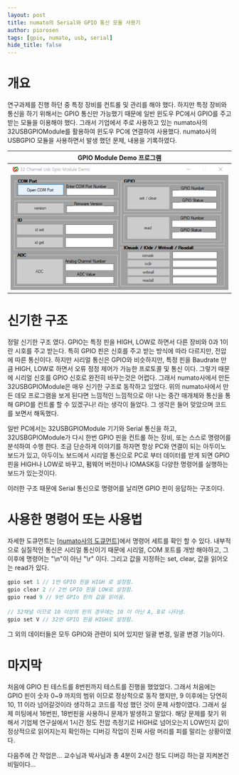 ```yaml
---
layout: post
title: numato의 Serial와 GPIO 통신 모듈 사용기
author: piorosen
tags: [gpio, numato, usb, serial]
hide_title: false
---
```


# 개요

연구과제를 진행 하던 중 특정 장비를 컨트롤 및 관리를 해야 했다. 하지만 특정 장비와 통신을 하기 위해서는 GPIO 통신만 가능했기 때문에 일반 윈도우 PC에서 GPIO를 주고 받는 모듈을 이용해야 했다. 
그래서 기업에서 주로 사용하고 있는 numato사의 32USBGPIOModule를 활용하여 윈도우 PC에 연결하여 사용했다. numato사의 USBGPIO 모듈을 사용하면서 발생 했던 문제, 내용을 기록하였다.

|GPIO Module Demo 프로그램|
|:---:|
|![GPIO 이미지](/assets/img/post/2022-05-13-gpio-demo.PNG)|

# 신기한 구조

정말 신기한 구조 였다. GPIO는 특정 핀을 HIGH, LOW로 하면서 다른 장비와 0과 1이란 시호를 주고 받는다. 특히 GPIO 핀은 신호를 주고 받는 방식에 따라 다르지만, 전압에 따른 통신이다. 하지만 시리얼 통신은 GPIO와 비슷하지만, 특정 핀을 Baudrate 만큼 HIGH, LOW로 하면서 오류 정정 제어가 가능한 프로토콜 및 통신 이다. 그렇기 때문에 시리얼 신호를 GPIO 신호로 완전히 바꾸는것은 어렵다. 그래서 numato사에서 만든 32USBGPIOModule은 매우 신기한 구조로 동작하고 있었다. 위의 numato사에서 만든 데모 프로그램을 보게 된다면 느낌적인 느낌적으로 아! 나는 중간 매개체와 통신을 통해 GPIO를 컨트롤 할 수 있겠구나! 라는 생각이 들었다. 그 생각은 들어 맞았으며 코드를 보면서 해독했다.

일반 PC에서는 32USBGPIOModule 기기와 Serial 통신을 하고, 32USBGPIOModule가 다시 한번 GPIO 핀을 컨트롤 하는 장비, 또는 스스로 명령어를 분석하여 수행 한다. 조금 단순하게 이야기를 하자면 항상 PC와 연결이 되는 아두이노 보드가 있고, 아두이노 보드에서 시리얼 통신으로 PC로 부터 데이터를 받게 되면 GPIO 핀을 HIGH나 LOW로 바꾸고, 펌웨어 버전이나 IOMASK등 다양한 명령어를 실행하는 보드가 있는것이다.

이러한 구조 때문에 Serial 통신으로 명령어를 날리면 GPIO 핀이 응답하는 구조이다.

# 사용한 명령어 또는 사용법

자세한 도큐먼트는 [[numato사의 도큐먼트]](https://numato.com/docs/32-channel-usb-gpio-module-with-analog-inputs/#the-commands-set-2)에서 명령어 세트를 확인 할 수 있다.
내부적으로 실질적인 통신은 시리얼 통신이기 때문에 시리얼, COM 포트를 개방 해야하고, 그 이후에 명령어는 "\n"이 아닌 "\r" 이다. 그리고 값을 지정하는 set, clear, 값을 읽어오는 read가 있다.

```cpp
gpio set 1 // 1번 GPIO 핀을 HIGH 로 설정함.
gpio clear 2 // 2번 GPIO 핀을 LOW로 설정함.
gpio read 9 // 9번 GPIo 핀의 값을 읽어옴.

// 32채널 이므로 10 이상의 핀의 경우에는 10 이 아닌 A, B로 나타냄.
gpio set V // 32번 GPIO 핀을 HIGH로 설정함.
```

그 외의 데이터들은 모두 GPIO와 관련이 되어 있지만 일괄 변경, 일괄 변경 기능이다. 

# 마지막

처음에 GPIO 핀 테스트를 8번핀까지 테스트를 진행을 했었었다. 그래서 처음에는 GPIO 핀이 숫자 0~9 까지의 범위 이므로 정상적으로 동작 했지만, 9 이후에는 당연히 10, 11 이라 넘어갈것이라 생각하고 코드를 작성 했던 것이 문제 사항이였다. 그래서 실제 미팅에서 16번핀, 18번핀을 사용하니 문제가 발생하고 말았다. 해당 문제를 찾기 위해서 기업체 연구실에서 1시간 정도 전압 측정기로 HIGH로 넘어오는지 LOW인지 값이 정상적으로 읽어지는지 확인하는 디버깅 작업이 진짜 사람 머리를 피를 말리는 상황이였다.

다음주에 간 작업은... 교수님과 박사님과 총 4분이 2시간 정도 디버깅 하는걸 지켜본건 비밀이다...

